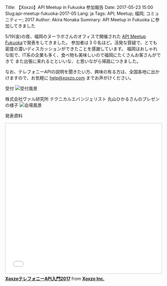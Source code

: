 Title: 【Xoxzo】API Meetup in Fukuoka 参加報告
Date: 2017-05-23 15:00
Slug:api-meetup-fukuoka-2017-05
Lang: ja
Tags: API; Meetup; 福岡; コミュニティー; 2017
Author: Akira Nonaka
Summary: API Meetup in Fukuoka に参加してきました

5/19(金)の夜、福岡のヌーラボさんのオフィスで開催された
[API Meetup Fukuoka](https://api-meetup.doorkeeper.jp/events/59433)で発表をしてきました。
参加者は３０名ほど。活発な質疑で、とても密度の濃いディスカッションができたことを感謝しています。
福岡はおしゃれな街で、IT系の企業も多く、食べ物も美味しいので福岡にたくさんお客さんができて
また出張に来れるとといいな、と思いながら帰路につきました。

なお、テレフォニーAPIの説明を聞きたい方、興味の有る方は、全国各地に出かけますので、お気軽に
<help@xoxzo.com> までお声がけください。

受付
![受付風景]({filename}/images/api-meetup-fukuoka-2017/P1060859.JPG)

株式会社ヴァル研究所 テクニカルエバンジェリスト
丸山ひかるさんのプレゼンの様子
![会場風景]({filename}/images/api-meetup-fukuoka-2017/P1060860.JPG)

発表資料

<iframe src="//www.slideshare.net/slideshow/embed_code/key/riiW3gETwnnuy5" width="595" height="485" 
frameborder="0" marginwidth="0" marginheight="0" scrolling="no" style="border:1px solid #CCC; 
border-width:1px; margin-bottom:5px; max-width: 100%;" allowfullscreen> </iframe> <div style="margin-bottom:5px"> <strong>
 <a href="//www.slideshare.net/xoxzo/xoxzoapi2017" title="XoxzoテレフォニーAPI入門2017" target="_blank">
 XoxzoテレフォニーAPI入門2017</a> </strong> from <strong><a target="_blank" href="https://www.slideshare.net/xoxzo">
 Xoxzo Inc.</a></strong>
</div>
